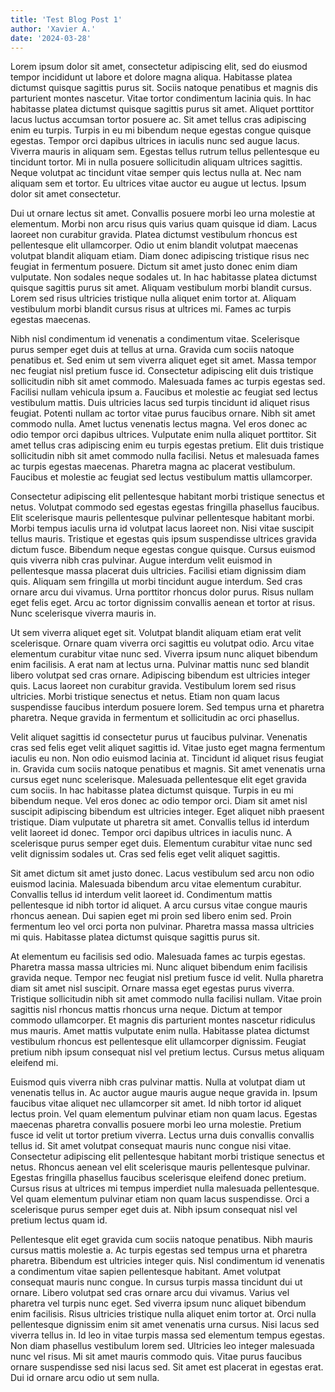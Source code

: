 ```yaml
---
title: 'Test Blog Post 1'
author: 'Xavier A.'
date: '2024-03-28'
---
```

Lorem ipsum dolor sit amet, consectetur adipiscing elit, sed do eiusmod tempor incididunt ut labore et dolore magna aliqua. Habitasse platea dictumst quisque sagittis purus sit. Sociis natoque penatibus et magnis dis parturient montes nascetur. Vitae tortor condimentum lacinia quis. In hac habitasse platea dictumst quisque sagittis purus sit amet. Aliquet porttitor lacus luctus accumsan tortor posuere ac. Sit amet tellus cras adipiscing enim eu turpis. Turpis in eu mi bibendum neque egestas congue quisque egestas. Tempor orci dapibus ultrices in iaculis nunc sed augue lacus. Viverra mauris in aliquam sem. Egestas tellus rutrum tellus pellentesque eu tincidunt tortor. Mi in nulla posuere sollicitudin aliquam ultrices sagittis. Neque volutpat ac tincidunt vitae semper quis lectus nulla at. Nec nam aliquam sem et tortor. Eu ultrices vitae auctor eu augue ut lectus. Ipsum dolor sit amet consectetur.

Dui ut ornare lectus sit amet. Convallis posuere morbi leo urna molestie at elementum. Morbi non arcu risus quis varius quam quisque id diam. Lacus laoreet non curabitur gravida. Platea dictumst vestibulum rhoncus est pellentesque elit ullamcorper. Odio ut enim blandit volutpat maecenas volutpat blandit aliquam etiam. Diam donec adipiscing tristique risus nec feugiat in fermentum posuere. Dictum sit amet justo donec enim diam vulputate. Non sodales neque sodales ut. In hac habitasse platea dictumst quisque sagittis purus sit amet. Aliquam vestibulum morbi blandit cursus. Lorem sed risus ultricies tristique nulla aliquet enim tortor at. Aliquam vestibulum morbi blandit cursus risus at ultrices mi. Fames ac turpis egestas maecenas.

Nibh nisl condimentum id venenatis a condimentum vitae. Scelerisque purus semper eget duis at tellus at urna. Gravida cum sociis natoque penatibus et. Sed enim ut sem viverra aliquet eget sit amet. Massa tempor nec feugiat nisl pretium fusce id. Consectetur adipiscing elit duis tristique sollicitudin nibh sit amet commodo. Malesuada fames ac turpis egestas sed. Facilisi nullam vehicula ipsum a. Faucibus et molestie ac feugiat sed lectus vestibulum mattis. Duis ultricies lacus sed turpis tincidunt id aliquet risus feugiat. Potenti nullam ac tortor vitae purus faucibus ornare. Nibh sit amet commodo nulla. Amet luctus venenatis lectus magna. Vel eros donec ac odio tempor orci dapibus ultrices. Vulputate enim nulla aliquet porttitor. Sit amet tellus cras adipiscing enim eu turpis egestas pretium. Elit duis tristique sollicitudin nibh sit amet commodo nulla facilisi. Netus et malesuada fames ac turpis egestas maecenas. Pharetra magna ac placerat vestibulum. Faucibus et molestie ac feugiat sed lectus vestibulum mattis ullamcorper.

Consectetur adipiscing elit pellentesque habitant morbi tristique senectus et netus. Volutpat commodo sed egestas egestas fringilla phasellus faucibus. Elit scelerisque mauris pellentesque pulvinar pellentesque habitant morbi. Morbi tempus iaculis urna id volutpat lacus laoreet non. Nisi vitae suscipit tellus mauris. Tristique et egestas quis ipsum suspendisse ultrices gravida dictum fusce. Bibendum neque egestas congue quisque. Cursus euismod quis viverra nibh cras pulvinar. Augue interdum velit euismod in pellentesque massa placerat duis ultricies. Facilisi etiam dignissim diam quis. Aliquam sem fringilla ut morbi tincidunt augue interdum. Sed cras ornare arcu dui vivamus. Urna porttitor rhoncus dolor purus. Risus nullam eget felis eget. Arcu ac tortor dignissim convallis aenean et tortor at risus. Nunc scelerisque viverra mauris in.

Ut sem viverra aliquet eget sit. Volutpat blandit aliquam etiam erat velit scelerisque. Ornare quam viverra orci sagittis eu volutpat odio. Arcu vitae elementum curabitur vitae nunc sed. Viverra ipsum nunc aliquet bibendum enim facilisis. A erat nam at lectus urna. Pulvinar mattis nunc sed blandit libero volutpat sed cras ornare. Adipiscing bibendum est ultricies integer quis. Lacus laoreet non curabitur gravida. Vestibulum lorem sed risus ultricies. Morbi tristique senectus et netus. Etiam non quam lacus suspendisse faucibus interdum posuere lorem. Sed tempus urna et pharetra pharetra. Neque gravida in fermentum et sollicitudin ac orci phasellus.

Velit aliquet sagittis id consectetur purus ut faucibus pulvinar. Venenatis cras sed felis eget velit aliquet sagittis id. Vitae justo eget magna fermentum iaculis eu non. Non odio euismod lacinia at. Tincidunt id aliquet risus feugiat in. Gravida cum sociis natoque penatibus et magnis. Sit amet venenatis urna cursus eget nunc scelerisque. Malesuada pellentesque elit eget gravida cum sociis. In hac habitasse platea dictumst quisque. Turpis in eu mi bibendum neque. Vel eros donec ac odio tempor orci. Diam sit amet nisl suscipit adipiscing bibendum est ultricies integer. Eget aliquet nibh praesent tristique. Diam vulputate ut pharetra sit amet. Convallis tellus id interdum velit laoreet id donec. Tempor orci dapibus ultrices in iaculis nunc. A scelerisque purus semper eget duis. Elementum curabitur vitae nunc sed velit dignissim sodales ut. Cras sed felis eget velit aliquet sagittis.

Sit amet dictum sit amet justo donec. Lacus vestibulum sed arcu non odio euismod lacinia. Malesuada bibendum arcu vitae elementum curabitur. Convallis tellus id interdum velit laoreet id. Condimentum mattis pellentesque id nibh tortor id aliquet. A arcu cursus vitae congue mauris rhoncus aenean. Dui sapien eget mi proin sed libero enim sed. Proin fermentum leo vel orci porta non pulvinar. Pharetra massa massa ultricies mi quis. Habitasse platea dictumst quisque sagittis purus sit.

At elementum eu facilisis sed odio. Malesuada fames ac turpis egestas. Pharetra massa massa ultricies mi. Nunc aliquet bibendum enim facilisis gravida neque. Tempor nec feugiat nisl pretium fusce id velit. Nulla pharetra diam sit amet nisl suscipit. Ornare massa eget egestas purus viverra. Tristique sollicitudin nibh sit amet commodo nulla facilisi nullam. Vitae proin sagittis nisl rhoncus mattis rhoncus urna neque. Dictum at tempor commodo ullamcorper. Et magnis dis parturient montes nascetur ridiculus mus mauris. Amet mattis vulputate enim nulla. Habitasse platea dictumst vestibulum rhoncus est pellentesque elit ullamcorper dignissim. Feugiat pretium nibh ipsum consequat nisl vel pretium lectus. Cursus metus aliquam eleifend mi.

Euismod quis viverra nibh cras pulvinar mattis. Nulla at volutpat diam ut venenatis tellus in. Ac auctor augue mauris augue neque gravida in. Ipsum faucibus vitae aliquet nec ullamcorper sit amet. Id nibh tortor id aliquet lectus proin. Vel quam elementum pulvinar etiam non quam lacus. Egestas maecenas pharetra convallis posuere morbi leo urna molestie. Pretium fusce id velit ut tortor pretium viverra. Lectus urna duis convallis convallis tellus id. Sit amet volutpat consequat mauris nunc congue nisi vitae. Consectetur adipiscing elit pellentesque habitant morbi tristique senectus et netus. Rhoncus aenean vel elit scelerisque mauris pellentesque pulvinar. Egestas fringilla phasellus faucibus scelerisque eleifend donec pretium. Cursus risus at ultrices mi tempus imperdiet nulla malesuada pellentesque. Vel quam elementum pulvinar etiam non quam lacus suspendisse. Orci a scelerisque purus semper eget duis at. Nibh ipsum consequat nisl vel pretium lectus quam id.

Pellentesque elit eget gravida cum sociis natoque penatibus. Nibh mauris cursus mattis molestie a. Ac turpis egestas sed tempus urna et pharetra pharetra. Bibendum est ultricies integer quis. Nisl condimentum id venenatis a condimentum vitae sapien pellentesque habitant. Amet volutpat consequat mauris nunc congue. In cursus turpis massa tincidunt dui ut ornare. Libero volutpat sed cras ornare arcu dui vivamus. Varius vel pharetra vel turpis nunc eget. Sed viverra ipsum nunc aliquet bibendum enim facilisis. Risus ultricies tristique nulla aliquet enim tortor at. Orci nulla pellentesque dignissim enim sit amet venenatis urna cursus. Nisi lacus sed viverra tellus in. Id leo in vitae turpis massa sed elementum tempus egestas. Non diam phasellus vestibulum lorem sed. Ultricies leo integer malesuada nunc vel risus. Mi sit amet mauris commodo quis. Vitae purus faucibus ornare suspendisse sed nisi lacus sed. Sit amet est placerat in egestas erat. Dui id ornare arcu odio ut sem nulla.